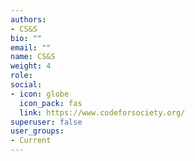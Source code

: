 ```yaml
---
authors:
- CS&S
bio: ""
email: ""
name: CS&S
weight: 4
role: 
social:
- icon: globe
  icon_pack: fas
  link: https://www.codeforsociety.org/
superuser: false
user_groups:
- Current
---
```

